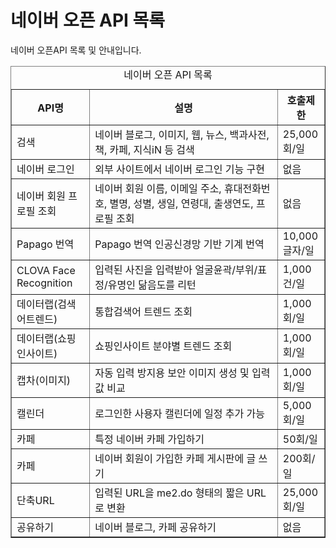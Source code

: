 # 네이버 오픈 API 목록

<html lang="ko">
<head>
    <title>NAVER Developers - API 소개</title>
</head>
<body>
<div class="con">
    <p class="p_desc">
    네이버 오픈API 목록 및 안내입니다.
    </p>
    <table border="1" class="tbl_h">
        <caption><span class="blind">네이버 오픈 API 목록</span></caption>
        <colgroup>
            <col style="width:25%">
            <col>
            <col style="width:15%">
        </colgrpup>
        <thead>
        <tr>
            <th>API명</th>
            <th>설명</th>
            <th>호출제한</th>
        </tr>
        </thead>
        <tbody>
        <tr>
            <td class="left">검색</td>
            <td class="left">네이버 블로그, 이미지, 웹, 뉴스, 백과사전, 책, 카페, 지식iN 등 검색</td>
            <td class="left">25,000회/일</td>
        </tr>
        <tr>
            <td class="left">네이버 로그인</td>
            <td class="left">외부 사이트에서 네이버 로그인 기능 구현</td>
            <td class="left">없음</td>
        </tr>
        <tr>
            <td class="left">네이버 회원 프로필 조회</td>
            <td class="left">네이버 회원 이름, 이메일 주소, 휴대전화번호, 별명, 성별, 생일, 연령대, 출생연도, 프로필 조회</td>
            <td class="left">없음</td>
        </tr>
        <tr>
            <td class="left">Papago 번역</td>
            <td class="left">Papago 번역 인공신경망 기반 기계 번역</td>
            <td class="left">10,000글자/일</td>
        </tr>
        <tr>
            <td class="left">CLOVA Face Recognition</td>
            <td class="left">입력된 사진을 입력받아 얼굴윤곽/부위/표정/유명인 닮음도를 리턴</td>
            <td class="left">1,000건/일</td>
        </tr>
        <tr>
            <td class="left">데이터랩(검색어트렌드)</td>
            <td class="left">통합검색어 트렌드 조회	</td>
            <td class="left">1,000회/일</td>
        </tr>
        <tr>
            <td class="left">데이터랩(쇼핑인사이트)</td>
            <td class="left">쇼핑인사이트 분야별 트렌드 조회	</td>
            <td class="left">1,000회/일</td>
        </tr>
        <tr>
            <td class="left">캡차(이미지)</td>
            <td class="left">자동 입력 방지용 보안 이미지 생성 및 입력값 비교</td>
            <td class="left">1,000회/일</td>
        </tr>
        <tr>
            <td class="left">캘린더</td>
            <td class="left">로그인한 사용자 캘린더에 일정 추가 가능</td>
            <td class="left">5,000회/일</td>
        </tr>
        <tr>
            <td class="left">카페</td>
            <td class="left">특정 네이버 카페 가입하기</td>
            <td class="left">50회/일</td>
        </tr>
        <tr>
            <td class="left">카페</td>
            <td class="left">네이버 회원이 가입한 카페 게시판에 글 쓰기</td>
            <td class="left">200회/일</td>
        </tr>
        <tr>
            <td class="left">단축URL</td>
            <td class="left">입력된 URL을 me2.do 형태의 짧은 URL로 변환</td>
            <td class="left">25,000회/일</td>
        </tr>
        <tr>
            <td class="left">공유하기</td>
            <td class="left">네이버 블로그, 카페 공유하기</td>
            <td class="left">없음</td>
        </tr>
        </tbody>
    </table>
</div>
</body>
</html>